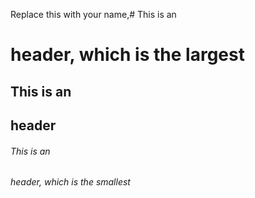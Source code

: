 Replace this with your name,# This is an <h1> header, which is the largest

## This is an <h2> header

###### This is an <h6> header, which is the smallest
